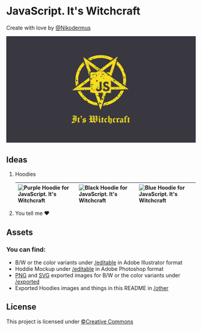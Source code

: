 # JavaScript. It's Witchcraft

Create with love by [@Nikodermus](https://github.com/Nikodermus)

![Banner for JavaScript. It's Witchcraft](/exported/other/banner.png 'Banner')

## Ideas

1. Hoodies

    | ![Purple Hoodie for JavaScript. It's Witchcraft](/exported/other/hoodie-green-over-purple.png 'Hoddie green over purple') | ![Black Hoodie for JavaScript. It's Witchcraft](/exported/other/hoodie-yellow-over-black.png 'Hoddie yellow over black') | ![Blue Hoodie for JavaScript. It's Witchcraft](/exported/other/hoodie-react-blues.png 'Hoddie React blues') |
    | ------------------------------------------------------------------------------------------------------------------------- | ------------------------------------------------------------------------------------------------------------------------ | ----------------------------------------------------------------------------------------------------------- |

1. You tell me ♥️

## Assets

### You can find:

-   B/W or the color variants under [/editable](/editable) in Adobe Illustrator format
-   Hoddie Mockup under [/editable](/editable) in Adobe Photoshop format
-   [PNG](/exported/png) and [SVG](/exported/svg) exported images for B/W or the color variants under [/exported](/exported)
-   Exported Hoodies images and things in this README in [/other](/exported/other)

## License

This project is licensed under [©Creative Commons](/LICENSE)
